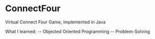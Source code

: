 # ConnectFour
Virtual Connect Four Game, implemented in Java

What I learned:
-- Objected Oriented Programming
-- Problem-Solving
